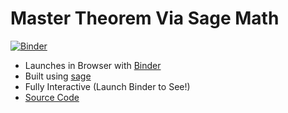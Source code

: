 # Master Theorem Via Sage Math

[![Binder](https://mybinder.org/badge_logo.svg)](https://mybinder.org/v2/gh/Kapral67/MasterMethod.Sage/HEAD?labpath=voila%2Frender%2Findex.ipynb)

- Launches in Browser with [Binder](https://mybinder.org)
- Built using [sage](https://www.sagemath.org/)
- Fully Interactive (Launch Binder to See!)
- [Source Code](https://github.com/Kapral67/MasterMethod.Sage/blob/master/index.ipynb)

